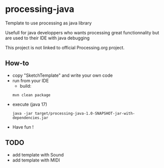 # processing-java
Template to use processing as java library

Usefull for java developpers who wants processing great functionnality but are used to their IDE with java debugging 

This project is not linked to official Processing.org project.

## How-to

- copy "SketchTemplate" and write your own code
- run from your IDE 
  - build:
  ```
  mvn clean package
  ```
- execute (java 17)
  ```
  java -jar target/processing-java-1.0-SNAPSHOT-jar-with-dependencies.jar
  ```
- Have fun !

## TODO
- add template with Sound
- add template with MIDI

